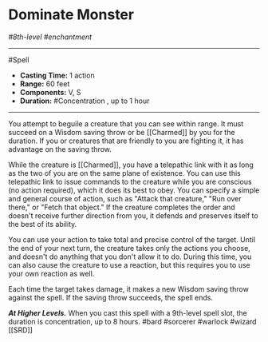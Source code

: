 # Dominate Monster
*#8th-level #enchantment*
___ 
#Spell
- **Casting Time:** 1 action
- **Range:** 60 feet
- **Components:** V, S
- **Duration:** #Concentration , up to 1 hour
---
You attempt to beguile a creature that you can see within range. It must succeed on a Wisdom saving throw or be [[Charmed]] by you for the duration. If you or creatures that are friendly to you are fighting it, it has advantage on the saving throw.

While the creature is [[Charmed]], you have a telepathic link with it as long as the two of you are on the same plane of existence. You can use this telepathic link to issue commands to the creature while you are conscious (no action required), which it does its best to obey. You can specify a simple and general course of action, such as "Attack that creature," "Run over there," or "Fetch that object." If the creature completes the order and doesn't receive further direction from you, it defends and preserves itself to the best of its ability.

You can use your action to take total and precise control of the target. Until the end of your next turn, the creature takes only the actions you choose, and doesn't do anything that you don't allow it to do. During this time, you can also cause the creature to use a reaction, but this requires you to use your own reaction as well.

Each time the target takes damage, it makes a new Wisdom saving throw against the spell. If the saving throw succeeds, the spell ends.

***At Higher Levels.*** When you cast this spell with a 9th-level spell slot, the duration is concentration, up to 8 hours.
#bard
#sorcerer
#warlock
#wizard
[[SRD]]